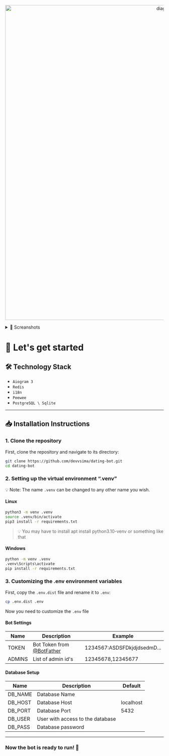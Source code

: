 <p align="center">
  <img src="https://i.ibb.co/ZVyJ7ky/Screenshot-52.png" alt="diagram" width="1000">
</p>
<details>
  <summary>📸 Screanshots</summary>
  
  <p align="center">
    <img src="https://i.ibb.co/ggvC6kr/Screenshot-53.png" alt="Screenshot 1" width="800">
  </p>
  <p align="center">
    <img src="https://pbs.twimg.com/media/GYKn8I_WAAAvErl?format=jpg&name=large" alt="Screenshot 2" width="800">
  </p>
  <!-- <p align="center">
    <img src="https://pbs.twimg.com/media/GYKn8I_WAAAvErl?format=jpg&name=large" alt="Screenshot 3" width="500">
  </p> -->
</details>


# 🚀 Let's get started

## 🛠️ Technology Stack
- `Aiogram 3`
- `Redis`
- `i18n`
- `Peewee`
- `PostgreSQL \ Sqlite`

---

## 📥 Installation Instructions

### 1. Clone the repository

First, clone the repository and navigate to its directory:

```bash
git clone https://github.com/devvsima/dating-bot.git
cd dating-bot
```



### 2. Setting up the virtual environment “.venv”

💡  Note: The name `.venv` can be changed to any other name you wish.

#### Linux


```bash
python3 -m venv .venv
source .venv/bin/activate
pip3 install -r requirements.txt
```
> 💡 You may have to install apt install python3.10-venv or something like that


#### Windows


```bash
python -m venv .venv
.venv\Scripts\activate
pip install -r requirements.txt
```


### 3. Customizing the .env environment variables

First, copy the `.env.dist` file and rename it to `.env`:

```bash
cp .env.dist .env
```

Now you need to customize the `.env` file



#### Bot Settings

| Name | Description | Example |
| -------- | -------------------------------------------------- | --------------------------- |
| TOKEN | Bot Token from [@BotFather](https://t.me/BotFather) | 1234567:ASDSFDkjdjdsedmD... |
| ADMINS | List of admin id's | 12345678,12345677 |



#### Database Setup

| Name | Description | Default |
| -------- | -------------------------------------- | ------------ |
| DB_NAME | Database Name |           |
| DB_HOST | Database Host | localhost |
| DB_PORT | Database Port | 5432 |
| DB_USER | User with access to the database ||
| DB_PASS | Database password |  |

---

### Now the bot is ready to run! 🎉
